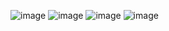 ![image](https://github.com/user-attachments/assets/49d3a477-f462-4a38-a15a-19fee04c0f77)
![image](https://github.com/user-attachments/assets/51aabea1-c19c-4789-9baa-135fff418f21)
![image](https://github.com/user-attachments/assets/ffd1d7d6-eff1-4609-8f7b-cc04ce1f0896)
![image](https://github.com/user-attachments/assets/27b97322-a882-405b-90df-dd1757905e0d)


